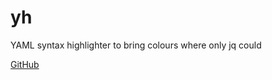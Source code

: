 # yh

YAML syntax highlighter to bring colours where only jq could

[GitHub](https://github.com/andreazorzetto/yh)

